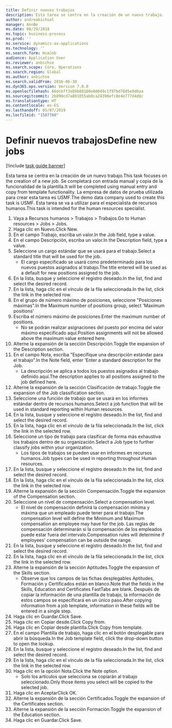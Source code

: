 ```yaml
---
title: Definir nuevos trabajos
description: Esta tarea se centra en la creación de un nuevo trabajo.
author: andreabichsel
manager: AnnBe
ms.date: 08/29/2018
ms.topic: business-process
ms.prod: ''
ms.service: dynamics-ax-applications
ms.technology: ''
ms.search.form: HcmJob
audience: Application User
ms.reviewer: anbichse
ms.search.scope: Core, Operations
ms.search.region: Global
ms.author: anbichse
ms.search.validFrom: 2016-06-30
ms.dyn365.ops.version: Version 7.0.0
ms.openlocfilehash: 66dcbff3e89b88100e80049c1f97bd78d5e9d0aa
ms.sourcegitcommit: 2b890cd7a801055ab0ca24398efc8e4e777d4d8c
ms.translationtype: HT
ms.contentlocale: es-ES
ms.lasthandoff: 05/07/2019
ms.locfileid: "1507760"
---
```

# <a name="define-new-jobs"></a><span data-ttu-id="14bba-103">Definir nuevos trabajos</span><span class="sxs-lookup"><span data-stu-id="14bba-103">Define new jobs</span></span>

[!include [task guide banner](../../includes/task-guide-banner.md)]

<span data-ttu-id="14bba-104">Esta tarea se centra en la creación de un nuevo trabajo.</span><span class="sxs-lookup"><span data-stu-id="14bba-104">This task focuses on the creation of a new job.</span></span> <span data-ttu-id="14bba-105">Se completará con entrada manual y copia de la funcionalidad de la plantilla.</span><span class="sxs-lookup"><span data-stu-id="14bba-105">It will be completed using manual entry and copy from template functionality.</span></span> <span data-ttu-id="14bba-106">La empresa de datos de prueba utilizada para crear esta tarea es USMF.</span><span class="sxs-lookup"><span data-stu-id="14bba-106">The demo data company used to create this task is USMF.</span></span> <span data-ttu-id="14bba-107">Esta tarea se va a utilizar para el especialista de recursos humanos.</span><span class="sxs-lookup"><span data-stu-id="14bba-107">This task is intended for the human resources specialist.</span></span>

1. <span data-ttu-id="14bba-108">Vaya a Recursos humanos > Trabajos > Trabajos.</span><span class="sxs-lookup"><span data-stu-id="14bba-108">Go to Human resources > Jobs > Jobs.</span></span>
2. <span data-ttu-id="14bba-109">Haga clic en Nuevo.</span><span class="sxs-lookup"><span data-stu-id="14bba-109">Click New.</span></span>
3. <span data-ttu-id="14bba-110">En el campo Trabajo, escriba un valor.</span><span class="sxs-lookup"><span data-stu-id="14bba-110">In the Job field, type a value.</span></span>
4. <span data-ttu-id="14bba-111">En el campo Descripción, escriba un valor.</span><span class="sxs-lookup"><span data-stu-id="14bba-111">In the Description field, type a value.</span></span>
5. <span data-ttu-id="14bba-112">Seleccione un cargo estándar que se usará para el trabajo.</span><span class="sxs-lookup"><span data-stu-id="14bba-112">Select a standard title that will be used for the job.</span></span> 
    * <span data-ttu-id="14bba-113">El cargo especificado se usará como predeterminado para los nuevos puestos asignados al trabajo.</span><span class="sxs-lookup"><span data-stu-id="14bba-113">The title entered will be used as a default for new positions assigned to the job.</span></span>  
6. <span data-ttu-id="14bba-114">En la lista, busque y seleccione el registro deseado.</span><span class="sxs-lookup"><span data-stu-id="14bba-114">In the list, find and select the desired record.</span></span>
7. <span data-ttu-id="14bba-115">En la lista, haga clic en el vínculo de la fila seleccionada.</span><span class="sxs-lookup"><span data-stu-id="14bba-115">In the list, click the link in the selected row.</span></span>
8. <span data-ttu-id="14bba-116">En el grupo de número máximo de posiciones, seleccione "Posiciones máximas".</span><span class="sxs-lookup"><span data-stu-id="14bba-116">In the Maximum number of positions group, select 'Maximum positions'</span></span>
9. <span data-ttu-id="14bba-117">Escriba el número máximo de posiciones.</span><span class="sxs-lookup"><span data-stu-id="14bba-117">Enter the maximum number of positions.</span></span> 
    * <span data-ttu-id="14bba-118">No se podrán realizar asignaciones del puesto por encima del valor máximo especificado aquí.</span><span class="sxs-lookup"><span data-stu-id="14bba-118">Position assignments will not be allowed above the maximum value entered here.</span></span>  
10. <span data-ttu-id="14bba-119">Alterne la expansión de la sección Descripción.</span><span class="sxs-lookup"><span data-stu-id="14bba-119">Toggle the expansion of the Description section.</span></span>
11. <span data-ttu-id="14bba-120">En el campo Nota, escriba "Especifique una descripción estándar para el trabajo".</span><span class="sxs-lookup"><span data-stu-id="14bba-120">In the Note field, enter 'Enter a standard description for the Job.</span></span>
    * <span data-ttu-id="14bba-121">La descripción se aplica a todos los puestos asignados al trabajo definido aquí.</span><span class="sxs-lookup"><span data-stu-id="14bba-121">The description applies to all positions assigned to the job defined here.</span></span>  
12. <span data-ttu-id="14bba-122">Alterne la expansión de la sección Clasificación de trabajo.</span><span class="sxs-lookup"><span data-stu-id="14bba-122">Toggle the expansion of the Job classification section.</span></span>
13. <span data-ttu-id="14bba-123">Seleccione una función de trabajo que se usará en los informes estándar dentro de recursos humanos.</span><span class="sxs-lookup"><span data-stu-id="14bba-123">Select a job function that will be used in standard reporting within Human resources.</span></span>
14. <span data-ttu-id="14bba-124">En la lista, busque y seleccione el registro deseado.</span><span class="sxs-lookup"><span data-stu-id="14bba-124">In the list, find and select the desired record.</span></span>
15. <span data-ttu-id="14bba-125">En la lista, haga clic en el vínculo de la fila seleccionada.</span><span class="sxs-lookup"><span data-stu-id="14bba-125">In the list, click the link in the selected row.</span></span>
16. <span data-ttu-id="14bba-126">Seleccione un tipo de trabajo para clasificar de forma más exhaustiva los trabajos dentro de su organización.</span><span class="sxs-lookup"><span data-stu-id="14bba-126">Select a Job type to further classify jobs within your organization.</span></span> 
    * <span data-ttu-id="14bba-127">Los tipos de trabajos se pueden usar en informes en recursos humanos.</span><span class="sxs-lookup"><span data-stu-id="14bba-127">Job types can be used in reporting throughout Human resources.</span></span>  
17. <span data-ttu-id="14bba-128">En la lista, busque y seleccione el registro deseado.</span><span class="sxs-lookup"><span data-stu-id="14bba-128">In the list, find and select the desired record.</span></span>
18. <span data-ttu-id="14bba-129">En la lista, haga clic en el vínculo de la fila seleccionada.</span><span class="sxs-lookup"><span data-stu-id="14bba-129">In the list, click the link in the selected row.</span></span>
19. <span data-ttu-id="14bba-130">Alterne la expansión de la sección Compensación.</span><span class="sxs-lookup"><span data-stu-id="14bba-130">Toggle the expansion of the Compensation section.</span></span>
20. <span data-ttu-id="14bba-131">Seleccione un nivel de compensación.</span><span class="sxs-lookup"><span data-stu-id="14bba-131">Select a compensation level.</span></span>
    * <span data-ttu-id="14bba-132">El nivel de compensación definirá la compensación mínima y máxima que un empleado puede tener para el trabajo.</span><span class="sxs-lookup"><span data-stu-id="14bba-132">The compensation level will define the Minimum and Maximum compensation an employee may have for the job.</span></span> <span data-ttu-id="14bba-133">Las reglas de compensación determinarán si la compensación de los empleados puede estar fuera del intervalo.</span><span class="sxs-lookup"><span data-stu-id="14bba-133">Compensation rules will determine if employees' compensation can be outside the range.</span></span>  
21. <span data-ttu-id="14bba-134">En la lista, busque y seleccione el registro deseado.</span><span class="sxs-lookup"><span data-stu-id="14bba-134">In the list, find and select the desired record.</span></span>
22. <span data-ttu-id="14bba-135">En la lista, haga clic en el vínculo de la fila seleccionada.</span><span class="sxs-lookup"><span data-stu-id="14bba-135">In the list, click the link in the selected row.</span></span>
23. <span data-ttu-id="14bba-136">Alterne la expansión de la sección Aptitudes.</span><span class="sxs-lookup"><span data-stu-id="14bba-136">Toggle the expansion of the Skills section.</span></span>
    * <span data-ttu-id="14bba-137">Observe que los campos de las fichas desplegables Aptitudes, Formación y Certificados están en blanco.</span><span class="sxs-lookup"><span data-stu-id="14bba-137">Note that the fields in the Skills, Education and Certificates FastTabs are blank.</span></span> <span data-ttu-id="14bba-138">Después de copiar la información de una plantilla de trabajo, la información de estos campos se especificará en un único paso.</span><span class="sxs-lookup"><span data-stu-id="14bba-138">After copying information from a job template, information in these fields will be entered in a single step.</span></span>   
24. <span data-ttu-id="14bba-139">Haga clic en Guardar.</span><span class="sxs-lookup"><span data-stu-id="14bba-139">Click Save.</span></span>
25. <span data-ttu-id="14bba-140">Haga clic en Copiar desde.</span><span class="sxs-lookup"><span data-stu-id="14bba-140">Click Copy from.</span></span>
26. <span data-ttu-id="14bba-141">Haga clic en Copiar desde plantilla.</span><span class="sxs-lookup"><span data-stu-id="14bba-141">Click Copy from template.</span></span>
27. <span data-ttu-id="14bba-142">En el campo Plantilla de trabajo, haga clic en el botón desplegable para abrir la búsqueda.</span><span class="sxs-lookup"><span data-stu-id="14bba-142">In the Job template field, click the drop-down button to open the lookup.</span></span>
28. <span data-ttu-id="14bba-143">En la lista, busque y seleccione el registro deseado.</span><span class="sxs-lookup"><span data-stu-id="14bba-143">In the list, find and select the desired record.</span></span>
29. <span data-ttu-id="14bba-144">En la lista, haga clic en el vínculo de la fila seleccionada.</span><span class="sxs-lookup"><span data-stu-id="14bba-144">In the list, click the link in the selected row.</span></span>
30. <span data-ttu-id="14bba-145">Haga clic en la opción Nota.</span><span class="sxs-lookup"><span data-stu-id="14bba-145">Click the Note option.</span></span>
    * <span data-ttu-id="14bba-146">Solo los artículos que selecciona se copiarán al trabajo seleccionado.</span><span class="sxs-lookup"><span data-stu-id="14bba-146">Only those items you select will be copied to the selected job.</span></span>    
31. <span data-ttu-id="14bba-147">Haga clic en Aceptar</span><span class="sxs-lookup"><span data-stu-id="14bba-147">Click OK.</span></span>
32. <span data-ttu-id="14bba-148">Alterne la expansión de la sección Certificados.</span><span class="sxs-lookup"><span data-stu-id="14bba-148">Toggle the expansion of the Certificates section.</span></span>
33. <span data-ttu-id="14bba-149">Alterne la expansión de la sección Formación.</span><span class="sxs-lookup"><span data-stu-id="14bba-149">Toggle the expansion of the Education section.</span></span>
34. <span data-ttu-id="14bba-150">Haga clic en Guardar.</span><span class="sxs-lookup"><span data-stu-id="14bba-150">Click Save.</span></span>

